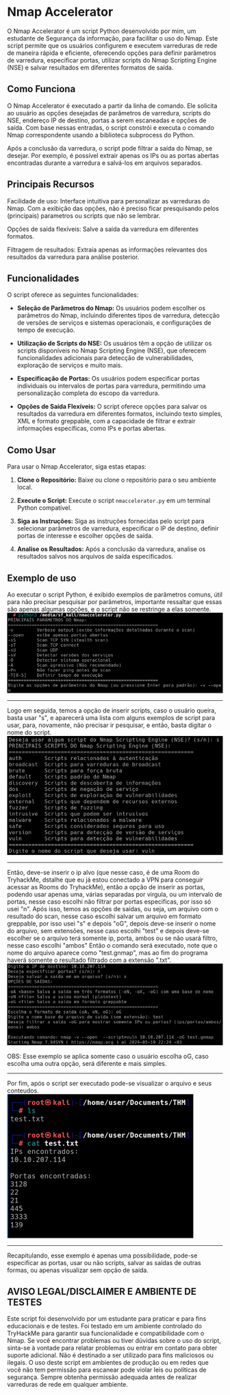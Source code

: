 # Nmap Accelerator

O Nmap Accelerator é um script Python desenvolvido por mim, um estudante de Segurança da informação, para facilitar o uso do Nmap. Este script permite que os usuários configurem e executem varreduras de rede de maneira rápida e eficiente, oferecendo opções para definir parâmetros de varredura, especificar portas, utilizar scripts do Nmap Scripting Engine (NSE) e salvar resultados em diferentes formatos de saída.

## Como Funciona
O Nmap Accelerator é executado a partir da linha de comando. Ele solicita ao usuário as opções desejadas de parâmetros de varredura, scripts do NSE, endereço IP de destino, portas a serem escaneadas e opções de saída. Com base nessas entradas, o script constrói e executa o comando Nmap correspondente usando a biblioteca subprocess do Python.

Após a conclusão da varredura, o script pode filtrar a saída do Nmap, se desejar. Por exemplo, é possível extrair apenas os IPs ou as portas abertas encontradas durante a varredura e salvá-los em arquivos separados.

## Principais Recursos
Facilidade de uso: Interface intuitiva para personalizar as varreduras do Nmap. Com a exibição das opções, não é preciso ficar presquisando pelos (principais) parametros ou scripts que não se lembrar.

Opções de saída flexíveis: Salve a saída da varredura em diferentes formatos.

Filtragem de resultados: Extraia apenas as informações relevantes dos resultados da varredura para análise posterior.

## Funcionalidades

O script oferece as seguintes funcionalidades:

- **Seleção de Parâmetros do Nmap:** Os usuários podem escolher os parâmetros do Nmap, incluindo diferentes tipos de varredura, detecção de versões de serviços e sistemas operacionais, e configurações de tempo de execução.

- **Utilização de Scripts do NSE:** Os usuários têm a opção de utilizar os scripts disponíveis no Nmap Scripting Engine (NSE), que oferecem funcionalidades adicionais para detecção de vulnerabilidades, exploração de serviços e muito mais.

- **Especificação de Portas:** Os usuários podem especificar portas individuais ou intervalos de portas para varredura, permitindo uma personalização completa do escopo da varredura.

- **Opções de Saída Flexíveis:** O script oferece opções para salvar os resultados da varredura em diferentes formatos, incluindo texto simples, XML e formato greppable, com a capacidade de filtrar e extrair informações específicas, como IPs e portas abertas.

## Como Usar

Para usar o Nmap Accelerator, siga estas etapas:

1. **Clone o Repositório:** Baixe ou clone o repositório para o seu ambiente local.

2. **Execute o Script:** Execute o script `nmaccelerator.py` em um terminal Python compatível.

3. **Siga as Instruções:** Siga as instruções fornecidas pelo script para selecionar parâmetros de varredura, especificar o IP de destino, definir portas de interesse e escolher opções de saída.

4. **Analise os Resultados:** Após a conclusão da varredura, analise os resultados salvos nos arquivos de saída especificados.

## Exemplo de uso

Ao executar o script Python, é exibido exemplos de parâmetros comuns, útil para não precisar pesquisar por parâmetros, importante ressaltar que essas são apenas algumas opções, e o script não se restringe a elas somente.
![Inicio da execução e exibição dos parâmetros](pictures/1-inicio-parametros.png)

__________________________________________________________________

Logo em seguida, temos a opção de inserir scripts, caso o usuário queira, basta usar "s", e aparecerá uma lista com alguns exemplos de script para usar, para, novamente, não precisar ir pesquisar, e então, basta digitar o nome do script.
![Exibição dos scripts](pictures/2-scripts.png)

__________________________________________________________________

Então, deve-se inserir o ip alvo (que nesse caso, é de uma Room do TryhackMe, dstalhe que eu já estou conectado a VPN para conseguir acessar as Rooms do TryhackMe), então a opção de inserir as portas, podendo usar apenas uma, várias separadas por virgula, ou um intervalo de portas, nesse caso escolhi não filtrar por portas especificas, por isso só usei "n".
Após isso, temos as opções de saídas, ou seja, um arquivo com o resultado do scan, nesse caso escolhi salvar um arquivo em formato greppable, por isso usei "s" e depois "oG", depois deve-se inserir o nome do arquivo, sem extensões, nesse caso escolhi "test" e depois deve-se escolher se o arquivo terá somente ip, porta, ambos ou se não usará filtro, nesse caso escolhi "ambos"
Então o comando será executado, note que o nome do arquivo aparece como "test.gnmap", mas ao fim do programa haverá somente o resultado filtrado com a extensão ".txt".
![Definição de Ip, porta, saida e execução](pictures/3-ip-porta-output-execução.png)

OBS: Esse exemplo se aplica somente caso o usuário escolha oG, caso escolha uma outra opção, será diferente e mais simples.

__________________________________________________________________

Por fim, após o script ser executado pode-se visualizar o arquivo e seus conteudos.
![Exibição dos resultados](pictures/4-resultados.png)

__________________________________________________________________

Recapitulando, esse exemplo é apenas uma possibilidade, pode-se especificar as portas, usar ou não scripts, salvar as saídas de outras formas, ou apenas visualizar sem opção de saída.

## AVISO LEGAL/DISCLAIMER E AMBIENTE DE TESTES

Este script foi desenvolvido por um estudante para praticar e para fins educacionais e de testes. Foi testado em um ambiente controlado do TryHackMe para garantir sua funcionalidade e compatibilidade com o Nmap. Se você encontrar problemas ou tiver dúvidas sobre o uso do script, sinta-se à vontade para relatar problemas ou entrar em contato para obter suporte adicional.
Não é destinado a ser utilizado para fins maliciosos ou ilegais. O uso deste script em ambientes de produção ou em redes que você não tem permissão para escanear pode violar leis ou políticas de segurança. Sempre obtenha permissão adequada antes de realizar varreduras de rede em qualquer ambiente.
